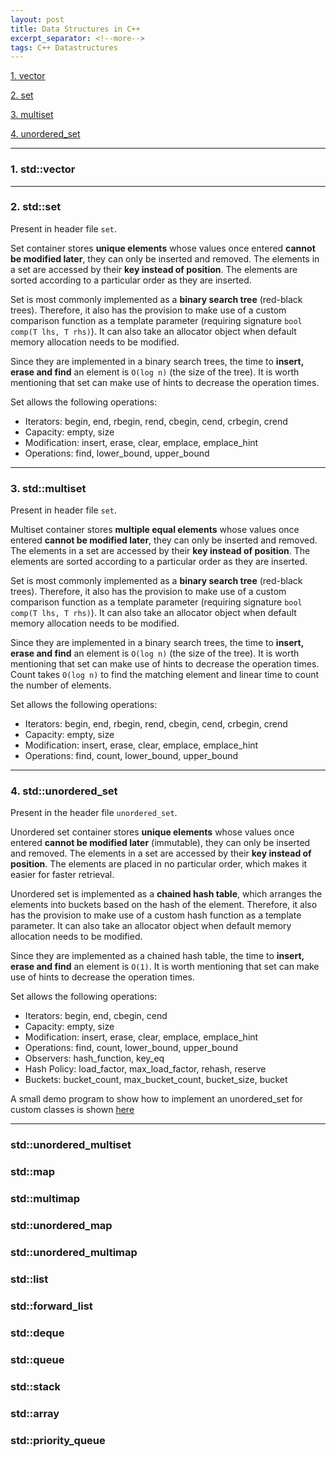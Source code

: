 ```yaml
---
layout: post
title: Data Structures in C++
excerpt_separator: <!--more-->
tags: C++ Datastructures
---
```


<!--more-->

[1. vector](#vector)

[2. set](#set)

[3. multiset](#multiset)

[4. unordered_set](#unorderedset)

<!-- ### Types of initialization <a name="initializations"></a> -->
___

### 1. std::vector <a name="vector"></a>

___

### 2. std::set <a name="set"></a>

<!-- Header file -->
Present in header file `set`.

<!-- General purpose and properties -->
Set container stores **unique elements** whose values once entered **cannot be modified later**, they can only be inserted and removed. The elements in a set are accessed by their **key instead of position**. The elements are sorted according to a particular order as they are inserted.

<!-- Implementation -->
Set is most commonly implemented as a **binary search tree** (red-black trees). Therefore, it also has the provision to make use of a custom comparison function as a template parameter (requiring signature `bool comp(T lhs, T rhs)`). It can also take an allocator object when default memory allocation needs to be modified.

<!-- Figure of binary search tree -->

<!-- Access times -->
Since they are implemented in a binary search trees, the time to **insert, erase and find** an element is `O(log n)` (the size of the tree). It is worth mentioning that set can make use of hints to decrease the operation times.

<!-- Operations possible -->
Set allows the following operations:
* Iterators: begin, end, rbegin, rend, cbegin, cend, crbegin, crend
* Capacity: empty, size
* Modification: insert, erase, clear, emplace, emplace_hint
* Operations: find, lower_bound, upper_bound

___

### 3. std::multiset <a name="multiset"></a>

<!-- Header file -->
Present in header file `set`.

<!-- General purpose and properties -->
Multiset container stores **multiple equal elements** whose values once entered **cannot be modified later**, they can only be inserted and removed. The elements in a set are accessed by their **key instead of position**. The elements are sorted according to a particular order as they are inserted.

<!-- Implementation -->
Set is most commonly implemented as a **binary search tree** (red-black trees). Therefore, it also has the provision to make use of a custom comparison function as a template parameter (requiring signature `bool comp(T lhs, T rhs)`). It can also take an allocator object when default memory allocation needs to be modified.

<!-- Figure of binary search tree -->

<!-- Access times -->
Since they are implemented in a binary search trees, the time to **insert, erase and find** an element is `O(log n)` (the size of the tree). It is worth mentioning that set can make use of hints to decrease the operation times. Count takes `O(log n)` to find the matching element and linear time to count the number of elements.

<!-- Operations possible -->
Set allows the following operations:
* Iterators: begin, end, rbegin, rend, cbegin, cend, crbegin, crend
* Capacity: empty, size
* Modification: insert, erase, clear, emplace, emplace_hint
* Operations: find, count, lower_bound, upper_bound
___

### 4. std::unordered_set <a name="unorderedset"></a>

Present in the header file `unordered_set`.

<!-- General purpose and properties -->
Unordered set container stores **unique elements** whose values once entered **cannot be modified later** (immutable), they can only be inserted and removed. The elements in a set are accessed by their **key instead of position**. The elements are placed in no particular order, which makes it easier for faster retrieval.

<!-- Implementation -->
Unordered set is implemented as a **chained hash table**, which arranges the elements into buckets based on the hash of the element. Therefore, it also has the provision to make use of a custom hash function as a template parameter. It can also take an allocator object when default memory allocation needs to be modified.

<!-- Figure of binary search tree -->

<!-- Access times -->
Since they are implemented as a chained hash table, the time to **insert, erase and find** an element is `O(1)`. It is worth mentioning that set can make use of hints to decrease the operation times.

<!-- How to use it -->

<!-- Operations possible -->
Set allows the following operations:
* Iterators: begin, end, cbegin, cend
* Capacity: empty, size
* Modification: insert, erase, clear, emplace, emplace_hint
* Operations: find, count, lower_bound, upper_bound
* Observers: hash_function, key_eq
* Hash Policy: load_factor, max_load_factor, rehash, reserve
* Buckets: bucket_count, max_bucket_count, bucket_size, bucket

A small demo program to show how to implement an unordered_set for custom classes is shown <a href="https://gist.github.com/naveenspace7/d44e137e788b6fc7a686125091b4ff9a">here</a>

<!-- <div>
  <h1>Your Code Embed</h1>
  <script src="https://gist.github.com/naveenspace7/d44e137e788b6fc7a686125091b4ff9a.js"></script>
</div> -->

___





### std::unordered_multiset

### std::map

### std::multimap

### std::unordered_map

### std::unordered_multimap

### std::list

### std::forward_list

### std::deque

### std::queue

### std::stack

### std::array

### std::priority_queue